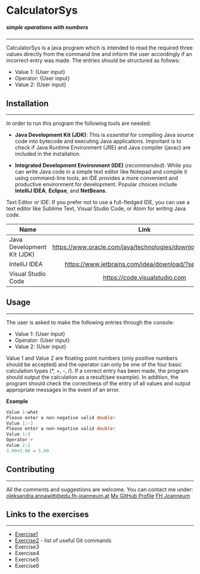 # CalculatorSys
##### *simple oparations with numbers*
---

CalculatorSys is a java program which is intended to read the required three values directly from the command line and inform the user accordingly if an incorrect entry was made. The entries should be structured as follows:
* Value 1: {User input} 
* Operator: {User input} 
* Value 2: {User input}

## Installation
---
In order to run this program the following tools are needed:

- **Java Development Kit (JDK)**: This is *essential* for compiling Java source code into bytecode and executing Java applications. Important is to check if Java Runtime Environment (JRE) and Java compiler (javac) are included in the installation.

- **Integrated Development Environment (IDE)** (*recommended*): While you can write Java code in a simple text editor like Notepad and compile it using command-line tools, an IDE provides a more convenient and productive environment for development. Popular choices include **IntelliJ IDEA**, **Eclipse**, and **NetBeans**.

Text Editor or IDE: If you prefer not to use a full-fledged IDE, you can use a text editor like Sublime Text, Visual Studio Code, or Atom for writing Java code.

| Name        | Link           | 
| ------------- |:-------------:|
| Java Development Kit (JDK) | https://www.oracle.com/java/technologies/downloads/#javasejdk | 
| IntelliJ IDEA| https://www.jetbrains.com/idea/download/?section=mac     | 
| Visual Studio Code | https://code.visualstudio.com|

## Usage
---
The user is asked to make the following entries through the console:
* Value 1: {User input} 
* Operator: {User input} 
* Value 2: {User input}

Value 1 and Value 2 are floating point numbers (only positive numbers should be accepted) and the operator can only be one of the four basic calculation types (*, +, -, /). If a correct entry has been made, the program should output the calculation as a result(see example). In addition, the program should check the correctness of the entry of all values and output appropriate messages in the event of an error.

**Example**
```java
Value 1:what
Please enter a non-negative valid double!
Value 1:-3
Please enter a non-negative valid double!
Value 1:3
Operator:+
Value 2:2
3.00+2.00 = 5.00
```

## Contributing
---
All the comments and suggestions are welcome.
You can contact me under: oleksandra.annawitt@edu.fh-joanneum.at
[My GitHub Profile](https://github.com/annawittalex)
[FH Joanneum](https://www.fh-joanneum.at)

## Links to the exercises
---
* [Exercise1](/exercise1.md)
* [Exercise2](/exercise2.md) - list of useful Git commands
* Exercise3
* Exercise4
* Exercise5
* Exercise6



